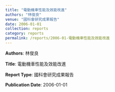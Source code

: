 ```yaml
---
title: "電動機車性能及效能改進"
authors: "林俊良"
venue: "國科會研究成果報告"
date: 2006-01-01
collection: reports
category: reports
permalink: /reports/2006-01-電動機車性能及效能改進
---
```


**Authors**: 林俊良

**Title**: 電動機車性能及效能改進

**Report Type**: 國科會研究成果報告

**Publication Date**: 2006-01-01

